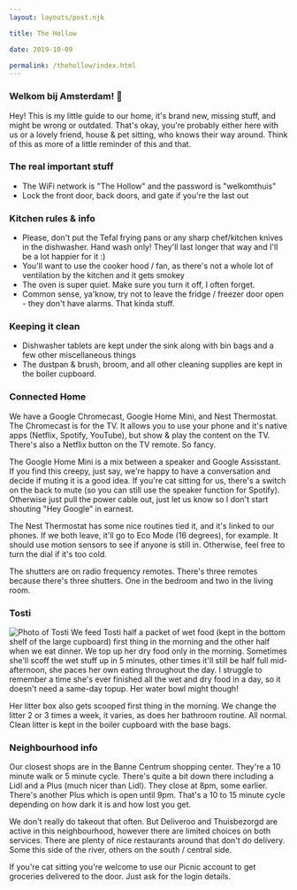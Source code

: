 ```yaml
---
layout: layouts/post.njk

title: The Hollow

date: 2019-10-09

permalink: /thehollow/index.html
---
```


<!-- Last updated: {{ page.date | readableDate}} -->

### Welkom bij Amsterdam! 🌷
Hey! This is my little guide to our home, it's brand new, missing stuff, and might be wrong or outdated. That's okay, you're probably either here with us or a lovely friend, house & pet sitting, who knows their way around. Think of this as more of a little reminder of this and that.

### The real important stuff
- The WiFi network is "The Hollow" and the password is "welkomthuis"
- Lock the front door, back doors, and gate if you're the last out

### Kitchen rules & info
- Please, don't put the Tefal frying pans or any sharp chef/kitchen knives in the dishwasher. Hand wash only! They'll last longer that way and I'll be a lot happier for it :)
- You'll want to use the cooker hood / fan, as there's not a whole lot of ventilation by the kitchen and it gets smokey
- The oven is super quiet. Make sure you turn it off, I often forget.
- Common sense, ya'know, try not to leave the fridge / freezer door open - they don't have alarms. That kinda stuff.

### Keeping it clean
- Dishwasher tablets are kept under the sink along with bin bags and a few other miscellaneous things
- The dustpan & brush, broom, and all other cleaning supplies are kept in the boiler cupboard.

### Connected Home
We have a Google Chromecast, Google Home Mini, and Nest Thermostat.
The Chromecast is for the TV. It allows you to use your phone and it's native apps (Netflix, Spotify, YouTube), but show & play the content on the TV. There's also a Netflix button on the TV remote. So fancy.

The Google Home Mini is a mix between a speaker and Google Assisstant. If you find this creepy, just say, we're happy to have a conversation and decide if muting it is a good idea. If you're cat sitting for us, there's a switch on the back to mute (so you can still use the speaker function for Spotify). Otherwise just pull the power cable out, just let us know so I don't start shouting "Hey Google" in earnest.

The Nest Thermostat has some nice routines tied it, and it's linked to our phones. If we both leave, it'll go to Eco Mode (16 degrees), for example. It should use motion sensors to see if anyone is still in. Otherwise, feel free to turn the dial if it's too cold.

The shutters are on radio frequency remotes. There's three remotes because there's three shutters. One in the bedroom and two in the living room.

### Tosti
![Photo of Tosti](/img/tosti.jpg)
We feed Tosti half a packet of wet food (kept in the bottom shelf of the large cupboard) first thing in the morning and the other half when we eat dinner. We top up her dry food only in the morning. Sometimes she'll scoff the wet stuff up in 5 minutes, other times it'll still be half full mid-afternoon, she paces her own eating throughout the day. I struggle to remember a time she's ever finished all the wet and dry food in a day, so it doesn't need a same-day topup. Her water bowl might though!

Her litter box also gets scooped first thing in the morning. We change the litter 2 or 3 times a week, it varies, as does her bathroom routine. All normal.
Clean litter is kept in the boiler cupboard with the base bags.

### Neighbourhood info
Our closest shops are in the Banne Centrum shopping center. They're a 10 minute walk or 5 minute cycle. There's quite a bit down there including a Lidl and a Plus (much nicer than Lidl). They close at 8pm, some earlier. There's another Plus which is open until 9pm. That's a 10 to 15 minute cycle depending on how dark it is and how lost you get.

We don't really do takeout that often. But Deliveroo and Thuisbezorgd are active in this neighbourhood, however there are limited choices on both services.
There are plenty of nice restaurants around that don't do delivery. Some this side of the river, others on the south / central side.

If you're cat sitting you're welcome to use our Picnic account to get groceries delivered to the door. Just ask for the login details.
